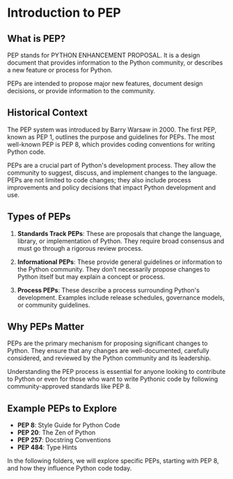 # Introduction to PEP

## What is PEP?

PEP stands for PYTHON ENHANCEMENT PROPOSAL. It is a design document that provides information to the Python community, or describes a new feature or process for Python.

PEPs are intended to propose major new features, document design decisions, or provide information to the community.

## Historical Context

The PEP system was introduced by Barry Warsaw in 2000. The first PEP, known as PEP 1, outlines the purpose and guidelines for PEPs. The most well-known PEP is PEP 8, which provides coding conventions for writing Python code.

PEPs are a crucial part of Python's development process. They allow the community to suggest, discuss, and implement changes to the language. PEPs are not limited to code changes; they also include process improvements and policy decisions that impact Python development and use.

## Types of PEPs

1. **Standards Track PEPs**: These are proposals that change the language, library, or implementation of Python. They require broad consensus and must go through a rigorous review process.

2. **Informational PEPs**: These provide general guidelines or information to the Python community. They don't necessarily propose changes to Python itself but may explain a concept or process.

3. **Process PEPs**: These describe a process surrounding Python's development. Examples include release schedules, governance models, or community guidelines.

## Why PEPs Matter

PEPs are the primary mechanism for proposing significant changes to Python. They ensure that any changes are well-documented, carefully considered, and reviewed by the Python community and its leadership.

Understanding the PEP process is essential for anyone looking to contribute to Python or even for those who want to write Pythonic code by following community-approved standards like PEP 8.

## Example PEPs to Explore

- **PEP 8**: Style Guide for Python Code
- **PEP 20**: The Zen of Python
- **PEP 257**: Docstring Conventions
- **PEP 484**: Type Hints

In the following folders, we will explore specific PEPs, starting with PEP 8, and how they influence Python code today.
